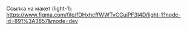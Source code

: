 Ссылка на макет (light-1): https://www.figma.com/file/fDHxhcffWWTvCCuiPF3I4D/light-1?node-id=891%3A3857&mode=dev
